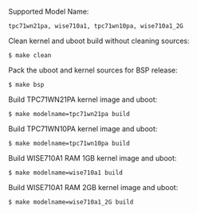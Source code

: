 
  Supported Model Name: 

    tpc71wn21pa, wise710a1, tpc71wn10pa, wise710a1_2G

  Clean kernel and uboot build without cleaning sources: 

    $ make clean

  Pack the uboot and kernel sources for BSP release: 

    $ make bsp

  Build TPC71WN21PA kernel image and uboot: 

    $ make modelname=tpc71wn21pa build

  Build TPC71WN10PA kernel image and uboot: 

    $ make modelname=tpc71wn10pa build

  Build WISE710A1 RAM 1GB kernel image and uboot: 

    $ make modelname=wise710a1 build

  Build WISE710A1 RAM 2GB kernel image and uboot: 

    $ make modelname=wise710a1_2G build

